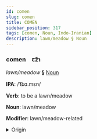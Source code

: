 ```yaml
---
id: comen
slug: comen
title: COMEN
sidebar_position: 317
tags: [comen, Noun, Indo-Iranian]
description: lawn/meadow § Noun
---
```


### comen&emsp;<span kind="abugida">ꞇƶ̃ɿ</span>

*lawn/meadow* **§** [Noun](../../tags/Noun)

**IPA**: /ˈt͡ɕɑ.mɛn/

**Verb**: to be a lawn/meadow

**Noun**: lawn/meadow

**Modifier**: lawn/meadow-related

<details>
    <summary>Origin</summary>
    Persian چمن čaman [t͡ʃʰä.mǽn]<br/>
    <em>Indo-Iranian Language Family</em>
</details>